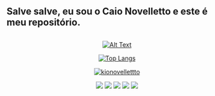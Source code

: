 <!--
**Kionovelletto/kionovelletto** is a ✨ _special_ ✨ repository because its `README.md` (this file) appears on your GitHub profile.

Here are some ideas to get you started:

- 🔭 I’m currently working on ...
- 🌱 I’m currently learning ...
- 👯 I’m looking to collaborate on ...
- 🤔 I’m looking for help with ...
- 💬 Ask me about ...
- 📫 How to reach me: ...
- 😄 Pronouns: ...
- ⚡ Fun fact: ...
-->
## Salve salve, eu sou o Caio Novelletto e este é meu repositório.
<div align="center">
  <a href="https://github.com/kionovelletto">
    
  ##
    
  ![Alt Text](https://github.com/Kionovelletto/kionovelletto/blob/main/hello_world_repo_caio.gif)
    
    
  ![Top Langs](https://github-readme-stats.vercel.app/api/top-langs/?username=kionovelletto&layout=compact&langs_count=16&theme=tokyonight)  
    
</div>
  <p align="center"> <img src="https://komarev.com/ghpvc/?username=kionovellettto&label=Repository%20views&color=8fce00&style=flat" alt="kionovellettto" /> </p>
  
<div align="center">
 <a href="https://gohorse-incode.slack.com/" target="_blank"><img src="https://img.shields.io/badge/Slack-4A154B?style=for-the-badge&logo=slack&logoColor=white target="_blank"></a>
 <a href="MEU_USER:KioNovelletto#4066" target="_blank"><img src="https://img.shields.io/badge/Discord-7289DA?style=for-the-badge&logo=discord&logoColor=white target="_blank"></a>
 <a href="https://www.linkedin.com/in/caio-henrique-novelletto/" target="_blank"><img src="https://img.shields.io/badge/LinkedIn-0077B5?style=for-the-badge&logo=linkedin&logoColor=white target="_blank"></a>
 <a href="https://open.spotify.com/user/kionovelletto?si=7d295cac5b2448da" target="_blank"><img src="https://img.shields.io/badge/Spotify-1ED760?&style=for-the-badge&logo=spotify&logoColor=white target="_blank"></a>
 <a href="https://github.com/Kionovelletto/VS_Code" target="_blank"><img src="https://img.shields.io/badge/Visual_Studio_Code-0078D4?style=for-the-badge&logo=visual%20studio%20code&logoColor=white target="_blank"></a>
</div>
